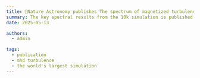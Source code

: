 ```yaml
---
title: 🎉Nature Astronomy publishes The spectrum of magnetized turbulence in the interstellar medium!
summary: The key spectral results from the 10k simulation is published in Nature Astronomy!
date: 2025-05-13

authors:
  - admin

tags:
  - publication
  - mhd turbulence
  - the world's largest simulation
---
```

